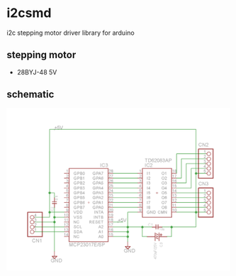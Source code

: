# i2csmd

i2c stepping motor driver library for arduino


## stepping motor

* 28BYJ-48 5V

## schematic

![Schematic](img/schematic211110.png)

